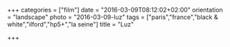+++
categories = ["film"]
date = "2016-03-09T08:12:02+02:00"
orientation = "landscape"
photo = "2016-03-09-luz"
tags = ["paris","france","black & white","ilford","hp5+","la seine"]
title = "Luz"

+++
